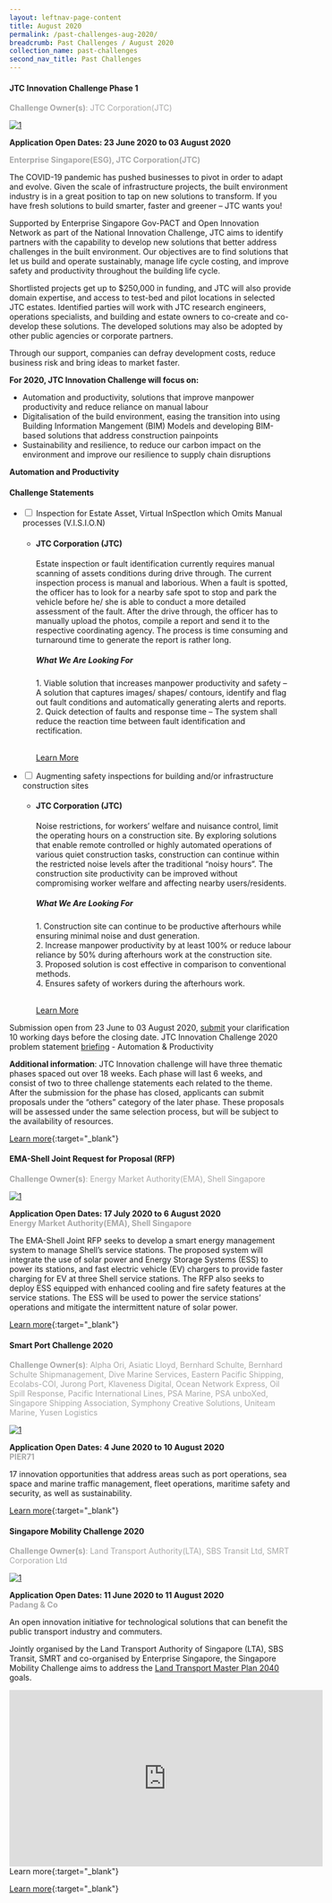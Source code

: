 ```yaml
---
layout: leftnav-page-content
title: August 2020
permalink: /past-challenges-aug-2020/
breadcrumb: Past Challenges / August 2020
collection_name: past-challenges
second_nav_title: Past Challenges
---
```

#### JTC Innovation Challenge Phase 1

<font color="#a9a9a9"><b>Challenge Owner(s)</b>: JTC Corporation(JTC)</font>

[![1](/images/ongoing-challenges/JTC-Innovation-Challenge.jpg)](https://gov-pact.ipi-singapore.org/grant-call/jtc-innovation-challenge)

**Application Open Dates: 23 June 2020 to 03 August 2020**<br>

<font color=" #a9a9a9"><b>Enterprise Singapore(ESG), JTC Corporation(JTC)</b></font>

The COVID-19 pandemic has pushed businesses to pivot in order to adapt and evolve. Given the scale of infrastructure projects, the built environment industry is in a great position to tap on new solutions to transform. If you have fresh solutions to build smarter, faster and greener – JTC wants you!

Supported by Enterprise Singapore Gov-PACT and Open Innovation Network as part of the National Innovation Challenge, JTC aims to identify partners with the capability to develop new solutions that better address challenges in the built environment. Our objectives are to find solutions that let us build and operate sustainably, manage life cycle costing, and improve safety and productivity throughout the building life cycle.

Shortlisted projects get up to $250,000 in funding, and JTC will also provide domain expertise, and access to test-bed and pilot locations in selected JTC estates. Identified parties will work with JTC research engineers, operations specialists, and building and estate owners to co-create and co-develop these solutions. The developed solutions may also be adopted by other public agencies or corporate partners.

Through our support, companies can defray development costs, reduce business risk and bring ideas to market faster. 

<b>For 2020, JTC Innovation Challenge will focus on:</b>

<ul>
  <li>Automation and productivity, solutions that improve manpower productivity and reduce reliance on manual labour</li>
  <li>Digitalisation of the build environment, easing the transition into using Building Information Mangement (BIM) Models and developing BIM-based solutions that address construction painpoints</li>
  <li>Sustainability and resilience, to reduce our carbon impact on the environment and improve our resilience to supply chain disruptions</li>
</ul>
 
<b>Automation and Productivity</b><br>

<div id="wrapper">
    <h4> Challenge Statements </h4>
<ul>
    <li>
    <input type="checkbox" id="list-item-1">
    <label for="list-item-1" class="first">Inspection for Estate Asset, Virtual InSpectIon which Omits Manual processes (V.I.S.I.O.N)</label>
        <ul>
          <li><b><h4>JTC Corporation (JTC)</h4></b>Estate inspection or fault identification currently requires manual scanning of assets conditions during drive through. The current inspection process is manual and laborious. When a fault is spotted, the officer has to look for a nearby safe spot to stop and park the vehicle before he/ she is able to conduct a more detailed assessment of the fault. After the drive through, the officer has to manually upload the photos, compile a report and send it to the respective coordinating agency. The process is time consuming and turnaround time to generate the report is rather long.
<h5>What We Are Looking For</h5>
1. Viable solution that increases manpower productivity and safety – A solution that captures images/ shapes/ contours, identify and flag out fault conditions and automatically generating alerts and reports.<br>
2. Quick detection of faults and response time – The system shall reduce the reaction time between fault identification and rectification.<br><br>

<a href="https://gov-pact.ipi-singapore.org/challenges/challenge-statement-1-inspection-estate-asset-virtual-inspection-which-omits-manual" >Learn More</a>
          </li>
        </ul>
      </li>
     <li>
    <input type="checkbox" id="list-item-2">
    <label for="list-item-2">Augmenting safety inspections for building and/or infrastructure construction sites</label>
      <ul>
        <li><b><h4>JTC Corporation (JTC)</h4></b>Noise restrictions, for workers’ welfare and nuisance control, limit the operating hours on a construction site. By exploring solutions that enable remote controlled or highly automated operations of various quiet construction tasks, construction can continue within the restricted noise levels after the traditional “noisy hours”. The construction site productivity can be improved without compromising worker welfare and affecting nearby users/residents.
<h5>What We Are Looking For</h5>
1. Construction site can continue to be productive afterhours while ensuring minimal noise and dust generation.<br>
2. Increase manpower productivity by at least 100% or reduce labour reliance by 50% during afterhours work at the construction site.<br>
3. Proposed solution is cost effective in comparison to conventional methods.<br>
4. Ensures safety of workers during the afterhours work.<br><br>


<a href="https://gov-pact.ipi-singapore.org/challenges/challenge-statement-2-extending-productive-hours-construction-sites" >Learn More</a>
        </li>
       </ul>
    </li>
</ul>
</div>


Submission open from 23 June to 03 August 2020, [submit](https://form.gov.sg/5edf0b2cb735b200116213b5) your clarification 10 working days before the closing date.
JTC Innovation Challenge 2020 problem statement [briefing](https://www.youtube.com/watch?v=BSAGySacgFs&feature=youtu.be) - Automation & Productivity

<b>Additional information</b>: JTC Innovation challenge will have three thematic phases spaced out over 18 weeks. Each phase will last 6 weeks, and consist of two to three challenge statements each related to the theme. After the submission for the phase has closed, applicants can submit proposals under the “others” category of the later phase. These proposals will be assessed under the same selection process, but will be subject to the availability of resources. 

[Learn more](https://gov-pact.ipi-singapore.org/grant-call/jtc-innovation-challenge){:target="_blank"}

#### EMA-Shell Joint Request for Proposal (RFP)

<font color="#a9a9a9"><b>Challenge Owner(s)</b>: Energy Market Authority(EMA), Shell Singapore</font>

[![1](/images/ongoing-challenges/EMA-Shell-joint-grant-call.jpg)](https://www.ema.gov.sg/ema-shell-partnership.aspx)

**Application Open Dates: 17 July 2020 to 6 August 2020**<br>
<font color=" #a9a9a9"><b>Energy Market Authority(EMA), Shell Singapore</b></font>

The EMA-Shell Joint RFP seeks to develop a smart energy management system to manage Shell’s service stations.  The proposed system will integrate the use of solar power and Energy Storage Systems (ESS) to power its stations, and fast electric vehicle (EV) chargers to provide faster charging for EV at three Shell service stations. The RFP also seeks to deploy ESS equipped with enhanced cooling and fire safety features at the service stations. The ESS will be used to power the service stations’ operations and mitigate the intermittent nature of solar power.

[Learn more](https://www.ema.gov.sg/ema-shell-partnership.aspx){:target="_blank"}

#### Smart Port Challenge 2020

<font color="#a9a9a9"><b>Challenge Owner(s)</b>: Alpha Ori, Asiatic Lloyd, Bernhard Schulte, Bernhard Schulte Shipmanagement, Dive Marine Services, Eastern Pacific Shipping, Ecolabs-COI, Jurong Port, Klaveness Digital, Ocean Network Express, Oil Spill Response, Pacific International Lines, PSA Marine, PSA unboXed, Singapore Shipping Association, Symphony Creative Solutions, Uniteam Marine, Yusen Logistics</font>

[![1](/images/ongoing-challenges/SPC2020.jpg)](https://pier71.sg/smart-port-challenge/smart-port-challenge-2020/innovation-opportunities)

**Application Open Dates: 4 June 2020 to 10 August 2020**<br>
<font color=" #a9a9a9"><b>PIER71</b></font>

17 innovation opportunities that address areas such as port operations, sea space and marine traffic management, fleet operations, maritime safety and security, as well as sustainability.

[Learn more](https://pier71.sg/smart-port-challenge/smart-port-challenge-2020/innovation-opportunities){:target="_blank"}

#### Singapore Mobility Challenge 2020

<font color="#a9a9a9"><b>Challenge Owner(s)</b>: Land Transport Authority(LTA), SBS Transit Ltd, SMRT Corporation Ltd</font>

[![1](/images/ongoing-challenges/SMC-Banner.png)](https://www.sgmobilitychallenge.com/)

**Application Open Dates: 11 June 2020 to 11 August 2020**<br>
<font color=" #a9a9a9"><b>Padang & Co</b></font>

An open innovation initiative for technological solutions that can benefit the public transport industry and commuters.
 
Jointly organised by the Land Transport Authority of Singapore (LTA), SBS Transit, SMRT and co-organised by Enterprise Singapore, the Singapore Mobility Challenge aims to address the [Land Transport Master Plan 2040](https://www.lta.gov.sg/content/ltagov/en/who_we_are/our_work/land_transport_master_plan_2040.html) goals.

<div class="bp-youtube">
<iframe width="560" height="315" src="https://www.youtube.com/embed/0QtVtgNWfYg" frameborder="0" allow="accelerometer; autoplay; encrypted-media; gyroscope; picture-in-picture" allowfullscreen></iframe>
Learn more{:target="_blank"}
 </div>

[Learn more](https://www.sgmobilitychallenge.com/){:target="_blank"}



